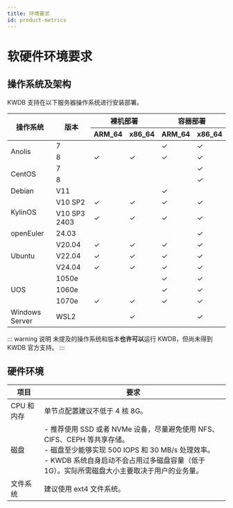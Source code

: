 ```yaml
---
title: 环境要求
id: product-metrics
---
```


# 软硬件环境要求

## 操作系统及架构

KWDB 支持在以下服务器操作系统进行安装部署。

<table>
    <thead>
        <tr>
            <th rowspan="2">操作系统</th>
            <th rowspan="2">版本</th>
            <th colspan="2">裸机部署</th>
            <th colspan="2">容器部署</th>
        </tr>
        <tr>
            <th>ARM_64</th>
            <th>x86_64</th>
            <th>ARM_64</th>
            <th>x86_64</th>
        </tr>
    </thead>
    <tbody>
        <tr>
            <td rowspan="2" class="os-name">Anolis</td>
            <td>7</td>
            <td></td>
            <td></td>
            <td class="check">✓</td>
            <td class="check">✓</td>
        </tr>
        <tr>
            <td>8</td>
            <td class="check">✓</td>
            <td class="check">✓</td>
            <td class="check">✓</td>
            <td class="check">✓</td>
        </tr>
        <tr>
            <td rowspan="2" class="os-name">CentOS</td>
            <td>7</td>
            <td></td>
            <td></td>
            <td></td>
            <td class="check">✓</td>
        </tr>
        <tr>
            <td>8</td>
            <td></td>
            <td></td>
            <td></td>
            <td class="check">✓</td>
        </tr>
        <tr>
            <td class="os-name">Debian</td>
            <td>V11</td>
            <td></td>
            <td></td>
            <td class="check">✓</td>
            <td></td>
        </tr>
        <tr>
            <td rowspan="2" class="os-name">KylinOS</td>
            <td>V10 SP2</td>
            <td class="check">✓</td>
            <td class="check">✓</td>
            <td class="check">✓</td>
            <td class="check">✓</td>
        </tr>
        <tr>
            <td>V10 SP3 2403</td>
            <td class="check">✓</td>
            <td class="check">✓</td>
            <td class="check">✓</td>
            <td class="check">✓</td>
        </tr>
        <tr>
            <td class="os-name">openEuler</td>
            <td>24.03</td>
            <td></td>
            <td></td>
            <td></td>
            <td class="check">✓</td>
        </tr>
        <tr>
            <td rowspan="3" class="os-name">Ubuntu</td>
            <td>V20.04</td>
            <td class="check">✓</td>
            <td class="check">✓</td>
            <td class="check">✓</td>
            <td class="check">✓</td>
        </tr>
        <tr>
            <td>V22.04</td>
            <td class="check">✓</td>
            <td class="check">✓</td>
            <td class="check">✓</td>
            <td class="check">✓</td>
        </tr>
        <tr>
            <td>V24.04</td>
            <td class="check">✓</td>
            <td class="check">✓</td>
            <td class="check">✓</td>
            <td class="check">✓</td>
        </tr>
        <tr>
            <td rowspan="3" class="os-name">UOS</td>
            <td>1050e</td>
            <td></td>
            <td></td>
            <td class="check">✓</td>
            <td class="check">✓</td>
        </tr>
        <tr>
            <td>1060e</td>
            <td></td>
            <td></td>
            <td class="check">✓</td>
            <td class="check">✓</td>
        </tr>
        <tr>
            <td>1070e</td>
            <td class="check">✓</td>
            <td class="check">✓</td>
            <td class="check">✓</td>
            <td class="check">✓</td>
        </tr>
        <tr>
            <td class="os-name">Windows Server</td>
            <td>WSL2</td>
            <td></td>
            <td class="check">✓</td>
            <td></td>
            <td class="check">✓</td>
        </tr>
    </tbody>
</table>

::: warning 说明
未提及的操作系统和版本**也许可以**运行 KWDB，但尚未得到 KWDB 官方支持。
:::

## 硬件环境

| 项目  | 要求                                                                                                                                                                                                 |
| ---------- | -------------------------------------------------------------------------------------------------------------------------------------------------------------------------------------------------------- |
| CPU 和内存 | 单节点配置建议不低于 4 核 8G。                                                                                                                                                                           |
| 磁盘       | - 推荐使用 SSD 或者 NVMe 设备，尽量避免使用 NFS、CIFS、CEPH 等共享存储。<br> - 磁盘至少能够实现 500 IOPS 和 30 MB/s 处理效率。<br> - KWDB 系统自身启动不会占用过多磁盘容量（低于 1G）。实际所需磁盘大小主要取决于用户的业务量。 |
| 文件系统   | 建议使用 ext4 文件系统。                                                                                                                                                                                 |
